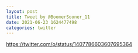 ```yaml
--- 
layout: post 
title: Tweet by @BoomerSooner_11 
date: 2021-06-23 1624477498 
categories: twitter 
--- 
```

https://twitter.com/o/status/1407786603607695364